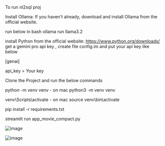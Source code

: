 To run nl2sql proj

Install Ollama: If you haven't already, download and install Ollama from the official website.

run below in bash
ollama run llama3.2


install Python from the official website: https://www.python.org/downloads/
get a gemini pro api key , create file config.ini and put your api key like below

[genai]

api_key = Your key

Clone the Project and run the below commands

python -m venv venv  - on mac python3 -m venv venv

venv\Scripts\activate  -  on mac source venv\bin\activate

pip install -r requirements.txt

streamlit run app_movie_compact.py


![image](https://github.com/user-attachments/assets/d5ea6236-36f9-490c-814b-db87ba0ed46b)



![image](https://github.com/user-attachments/assets/3eea925a-2c2c-41b6-8129-21f63769faa2)

